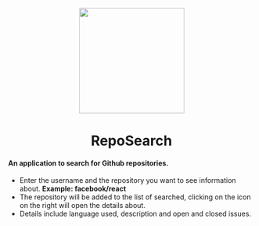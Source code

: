 
<p align="center">
  <img width="215px" src="https://user-images.githubusercontent.com/56132780/82474251-28043d00-9aa1-11ea-8000-5b59bb9b6f8d.png" />
</p>

<h1 align="center">
  RepoSearch
</h1>

#### An application to search for Github repositories.

- Enter the username and the repository you want to see information about. <b>Example: facebook/react</b>
- The repository will be added to the list of searched, clicking on the icon on the right will open the details about.
- Details include language used, description and open and closed issues.
